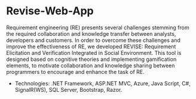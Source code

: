 # Revise-Web-App

Requirement engineering (RE) presents several challenges stemming from the required collaboration and knowledge transfer between analysts, developers and customers. In order to overcome these challenges and improve the effectiveness of RE, we developed REVISE: Requirement Elicitation and Verification Integrated in Social Environment. This tool is designed based on cognitive theories and implementing gamification elements, to motivate collaboration and knowledge sharing between programmers to encourage and enhance the task of RE.

- Technologies: .NET Framework, ASP.NET MVC, Azure, Java Script, C#, SignalR(WS), SQL Server, Bootstrap, Razor.

